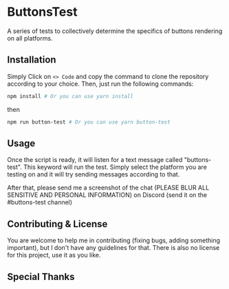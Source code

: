 # ButtonsTest
A series of tests to collectively determine the specifics of buttons rendering on all platforms.

## Installation
Simply Click on ```<> Code``` and copy the command to clone the repository according to your choice. 
Then, just run the following commands:
```sh
npm install # Or you can use yarn install
```
then
```sh
npm run button-test # Or you can use yarn button-test
```

## Usage
Once the script is ready, it will listen for a text message called "buttons-test". This keyword will run the test. Simply select the platform you are testing on and it will try sending messages according to that. 

After that, please send me a screenshot of the chat (PLEASE BLUR ALL SENSITIVE AND PERSONAL INFORMATION) on Discord (send it on the #buttons-test channel)

## Contributing & License
You are welcome to help me in contributing (fixing bugs, adding something important), but I don't have any guidelines for that. There is also no license for this project, use it as you like. 

## Special Thanks
